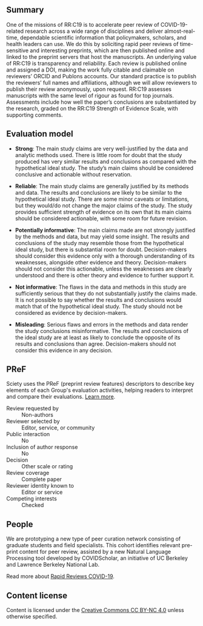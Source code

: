 ## Summary

One of the missions of RR:C19 is to accelerate peer review of COVID-19-related research across a wide range of disciplines and deliver almost-real-time, dependable scientific information that policymakers, scholars, and health leaders can use. We do this by soliciting rapid peer reviews of time-sensitive and interesting preprints, which are then published online and linked to the preprint servers that host the manuscripts. An underlying value of RR:C19 is transparency and reliability. Each review is published online and assigned a DOI, making the work fully citable and claimable on reviewers’ ORCID and Publons accounts. Our standard practice is to publish the reviewers’ full names and affiliations, although we will allow reviewers to publish their review anonymously, upon request. RR:C19 assesses manuscripts with the same level of rigour as found for top journals. Assessments include how well the paper’s conclusions are substantiated by the research, graded on the RR:C19 Strength of Evidence Scale, with supporting comments.

## Evaluation model

- **Strong**: The main study claims are very well-justified by the data and analytic methods used. There is little room for doubt that the study produced has very similar results and conclusions as compared with the hypothetical ideal study. The study’s main claims should be considered conclusive and actionable without reservation.

- **Reliable**: The main study claims are generally justified by its methods and data. The results and conclusions are likely to be similar to the hypothetical ideal study. There are some minor caveats or limitations, but they would/do not change the major claims of the study. The study provides sufficient strength of evidence on its own that its main claims should be considered actionable, with some room for future revision.

- **Potentially informative**: The main claims made are not strongly justified by the methods and data, but may yield some insight. The results and conclusions of the study may resemble those from the hypothetical ideal study, but there is substantial room for doubt. Decision-makers should consider this evidence only with a thorough understanding of its weaknesses, alongside other evidence and theory. Decision-makers should not consider this actionable, unless the weaknesses are clearly understood and there is other theory and evidence to further support it.

- **Not informative**: The flaws in the data and methods in this study are sufficiently serious that they do not substantially justify the claims made. It is not possible to say whether the results and conclusions would match that of the hypothetical ideal study. The study should not be considered as evidence by decision-makers.

- **Misleading**: Serious flaws and errors in the methods and data render the study conclusions misinformative. The results and conclusions of the ideal study are at least as likely to conclude the opposite of its results and conclusions than agree. Decision-makers should not consider this evidence in any decision.

## PReF

Sciety uses the PReF (preprint review features) descriptors to describe key elements of each Group's evaluation activities, helping readers to interpret and compare their evaluations.
[Learn more](https://osf.io/8zj9w/).

<dl class="group-page-pref">
    <dt>Review requested by</dt>
    <dd>Non-authors</dd>
    <dt>Reviewer selected by</dt>
    <dd>Editor, service, or community</dd>
    <dt>Public interaction</dt>
    <dd>No</dd>
    <dt>Inclusion of author response</dt>
    <dd>No</dd>
    <dt>Decision</dt>
    <dd>Other scale or rating</dd>
    <dt>Review coverage</dt>
    <dd>Complete paper</dd>
    <dt>Reviewer identity known to</dt>
    <dd>Editor or service</dd>
    <dt>Competing interests</dt>
    <dd>Checked</dd>
</dl>

## People

We are prototyping a new type of peer curation network consisting of graduate students and field specialists. This cohort identifies relevant pre-print content for peer review, assisted by a new Natural Language Processing tool developed by COVIDScholar, an initiative of UC Berkeley and Lawrence Berkeley National Lab.

Read more about [Rapid Reviews COVID-19](https://rapidreviewscovid19.mitpress.mit.edu/guidelines).

## Content license
Content is licensed under the [Creative Commons CC BY-NC 4.0](https://creativecommons.org/licenses/by-nc/4.0/) unless otherwise specified.
